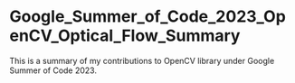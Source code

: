 # Google_Summer_of_Code_2023_OpenCV_Optical_Flow_Summary
This is a summary of my contributions to OpenCV library under Google Summer of Code 2023.

